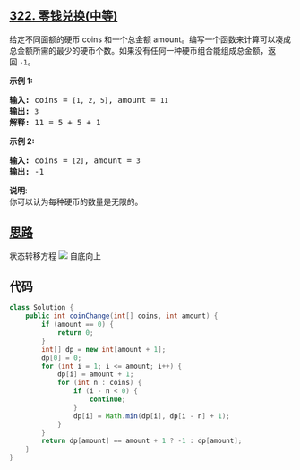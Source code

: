 ## [322. 零钱兑换(中等)](https://leetcode-cn.com/problems/coin-change/)
<div class="notranslate"><p>给定不同面额的硬币 coins 和一个总金额 amount。编写一个函数来计算可以凑成总金额所需的最少的硬币个数。如果没有任何一种硬币组合能组成总金额，返回&nbsp;<code>-1</code>。</p>

<p><strong>示例&nbsp;1:</strong></p>

<pre><strong>输入: </strong>coins = <code>[1, 2, 5]</code>, amount = <code>11</code>
<strong>输出: </strong><code>3</code> 
<strong>解释:</strong> 11 = 5 + 5 + 1</pre>

<p><strong>示例 2:</strong></p>

<pre><strong>输入: </strong>coins = <code>[2]</code>, amount = <code>3</code>
<strong>输出: </strong>-1</pre>

<p><strong>说明</strong>:<br>
你可以认为每种硬币的数量是无限的。</p>
</div>

## [思路](https://labuladong.gitbook.io/algo/dong-tai-gui-hua-xi-lie/dong-tai-gui-hua-xiang-jie-jin-jie)
状态转移方程
![](https://blobs.gitbook.com/assets%2F-LrtQOWSnDdXhp3kYN4k%2F-M0SeaBt58yammQCQWl8%2F-M0SeazOsDlNMUL7gTEh%2Fcoin.png?generation=1582119417144688&alt=media)
自底向上
## 代码
```java
class Solution {
    public int coinChange(int[] coins, int amount) {
        if (amount == 0) {
            return 0;
        }
        int[] dp = new int[amount + 1];
        dp[0] = 0;
        for (int i = 1; i <= amount; i++) {
            dp[i] = amount + 1;
            for (int n : coins) {
                if (i - n < 0) {
                    continue;
                }
                dp[i] = Math.min(dp[i], dp[i - n] + 1);
            }
        }
        return dp[amount] == amount + 1 ? -1 : dp[amount];
    }
}
```
